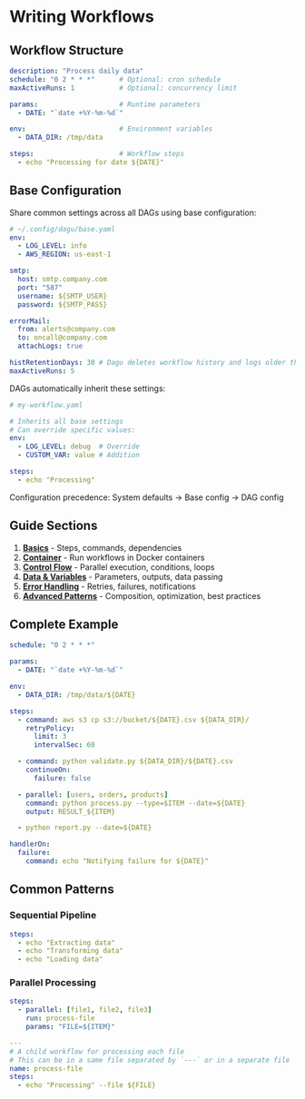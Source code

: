 # Writing Workflows

## Workflow Structure

```yaml
description: "Process daily data"
schedule: "0 2 * * *"      # Optional: cron schedule
maxActiveRuns: 1           # Optional: concurrency limit

params:                    # Runtime parameters
  - DATE: "`date +%Y-%m-%d`"

env:                       # Environment variables
  - DATA_DIR: /tmp/data

steps:                     # Workflow steps
  - echo "Processing for date ${DATE}"
```

## Base Configuration

Share common settings across all DAGs using base configuration:

```yaml
# ~/.config/dagu/base.yaml
env:
  - LOG_LEVEL: info
  - AWS_REGION: us-east-1

smtp:
  host: smtp.company.com
  port: "587"
  username: ${SMTP_USER}
  password: ${SMTP_PASS}

errorMail:
  from: alerts@company.com
  to: oncall@company.com
  attachLogs: true

histRetentionDays: 30 # Dagu deletes workflow history and logs older than this
maxActiveRuns: 5
```

DAGs automatically inherit these settings:

```yaml
# my-workflow.yaml

# Inherits all base settings
# Can override specific values:
env:
  - LOG_LEVEL: debug  # Override
  - CUSTOM_VAR: value # Addition

steps:
  - echo "Processing"
```

Configuration precedence: System defaults → Base config → DAG config

## Guide Sections

1. **[Basics](/writing-workflows/basics)** - Steps, commands, dependencies
2. **[Container](/writing-workflows/container)** - Run workflows in Docker containers
3. **[Control Flow](/writing-workflows/control-flow)** - Parallel execution, conditions, loops
4. **[Data & Variables](/writing-workflows/data-variables)** - Parameters, outputs, data passing
5. **[Error Handling](/writing-workflows/error-handling)** - Retries, failures, notifications
6. **[Advanced Patterns](/writing-workflows/advanced)** - Composition, optimization, best practices

## Complete Example

```yaml
schedule: "0 2 * * *"

params:
  - DATE: "`date +%Y-%m-%d`"

env:
  - DATA_DIR: /tmp/data/${DATE}

steps:
  - command: aws s3 cp s3://bucket/${DATE}.csv ${DATA_DIR}/
    retryPolicy:
      limit: 3
      intervalSec: 60

  - command: python validate.py ${DATA_DIR}/${DATE}.csv
    continueOn:
      failure: false

  - parallel: [users, orders, products]
    command: python process.py --type=$ITEM --date=${DATE}
    output: RESULT_${ITEM}

  - python report.py --date=${DATE}

handlerOn:
  failure:
    command: echo "Notifying failure for ${DATE}"
```

## Common Patterns

### Sequential Pipeline
```yaml
steps:
  - echo "Extracting data"
  - echo "Transforming data"
  - echo "Loading data"
```

### Parallel Processing
```yaml
steps:
  - parallel: [file1, file2, file3]
    run: process-file
    params: "FILE=${ITEM}"

---
# A child workflow for processing each file
# This can be in a same file separated by `---` or in a separate file
name: process-file
steps:
  - echo "Processing" --file ${FILE}
```
